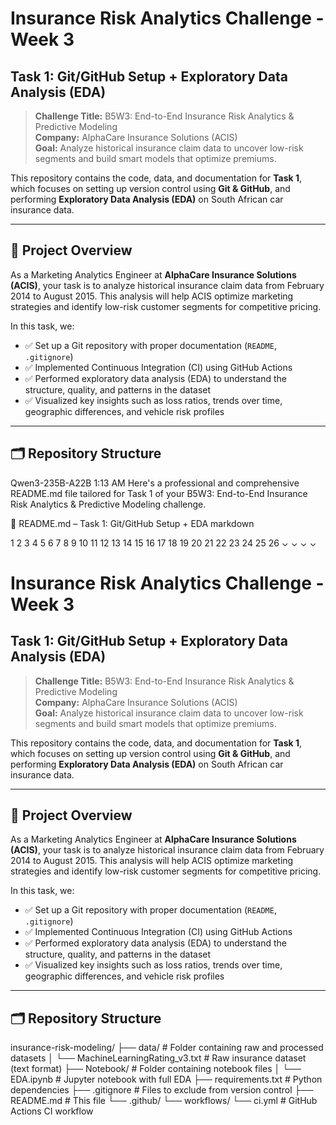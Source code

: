 # Insurance Risk Analytics Challenge - Week 3  
## Task 1: Git/GitHub Setup + Exploratory Data Analysis (EDA)

> **Challenge Title:** B5W3: End-to-End Insurance Risk Analytics & Predictive Modeling  
> **Company:** AlphaCare Insurance Solutions (ACIS)  
> **Goal:** Analyze historical insurance claim data to uncover low-risk segments and build smart models that optimize premiums.  

This repository contains the code, data, and documentation for **Task 1**, which focuses on setting up version control using **Git & GitHub**, and performing **Exploratory Data Analysis (EDA)** on South African car insurance data.

---

## 🧭 Project Overview

As a Marketing Analytics Engineer at **AlphaCare Insurance Solutions (ACIS)**, your task is to analyze historical insurance claim data from February 2014 to August 2015. This analysis will help ACIS optimize marketing strategies and identify low-risk customer segments for competitive pricing.

In this task, we:

- ✅ Set up a Git repository with proper documentation (`README`, `.gitignore`)
- ✅ Implemented Continuous Integration (CI) using GitHub Actions
- ✅ Performed exploratory data analysis (EDA) to understand the structure, quality, and patterns in the dataset
- ✅ Visualized key insights such as loss ratios, trends over time, geographic differences, and vehicle risk profiles

---

## 🗂️ Repository Structure

Qwen3-235B-A22B
1:13 AM
Here's a professional and comprehensive README.md file tailored for Task 1 of your B5W3: End-to-End Insurance Risk Analytics & Predictive Modeling challenge.

📄 README.md – Task 1: Git/GitHub Setup + EDA
markdown


1
2
3
4
5
6
7
8
9
10
11
12
13
14
15
16
17
18
19
20
21
22
23
24
25
26
⌄
⌄
⌄
⌄
# Insurance Risk Analytics Challenge - Week 3  
## Task 1: Git/GitHub Setup + Exploratory Data Analysis (EDA)

> **Challenge Title:** B5W3: End-to-End Insurance Risk Analytics & Predictive Modeling  
> **Company:** AlphaCare Insurance Solutions (ACIS)  
> **Goal:** Analyze historical insurance claim data to uncover low-risk segments and build smart models that optimize premiums.  

This repository contains the code, data, and documentation for **Task 1**, which focuses on setting up version control using **Git & GitHub**, and performing **Exploratory Data Analysis (EDA)** on South African car insurance data.

---

## 🧭 Project Overview

As a Marketing Analytics Engineer at **AlphaCare Insurance Solutions (ACIS)**, your task is to analyze historical insurance claim data from February 2014 to August 2015. This analysis will help ACIS optimize marketing strategies and identify low-risk customer segments for competitive pricing.

In this task, we:

- ✅ Set up a Git repository with proper documentation (`README`, `.gitignore`)
- ✅ Implemented Continuous Integration (CI) using GitHub Actions
- ✅ Performed exploratory data analysis (EDA) to understand the structure, quality, and patterns in the dataset
- ✅ Visualized key insights such as loss ratios, trends over time, geographic differences, and vehicle risk profiles

---

## 🗂️ Repository Structure

insurance-risk-modeling/
├── data/ # Folder containing raw and processed datasets
│ └── MachineLearningRating_v3.txt # Raw insurance dataset (text format)
├── Notebook/ # Folder containing notebook files
│ └── EDA.ipynb # Jupyter notebook with full EDA
├── requirements.txt # Python dependencies
├── .gitignore # Files to exclude from version control
├── README.md # This file
└── .github/
└── workflows/
└── ci.yml # GitHub Actions CI workflow